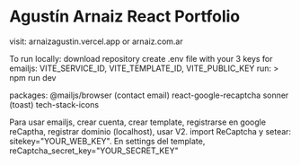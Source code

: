 # Agustín Arnaiz React Portfolio

visit: arnaizagustin.vercel.app or arnaiz.com.ar

To run locally:
download repository
create .env file with your 3 keys for emailjs: VITE_SERVICE_ID, VITE_TEMPLATE_ID, VITE_PUBLIC_KEY
run: > npm run dev

packages:
@mailjs/browser (contact email)
react-google-recaptcha
sonner (toast)
tech-stack-icons


Para usar emailjs, crear cuenta, crear template, registrarse en google reCaptha, registrar dominio (localhost), usar V2. import ReCaptcha y setear: sitekey="YOUR_WEB_KEY". En settings del template, reCaptcha_secret_key="YOUR_SECRET_KEY"